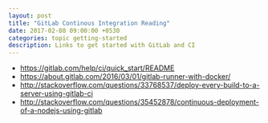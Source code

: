 ```yaml
---
layout: post
title: "GitLab Continous Integration Reading"
date: 2017-02-08 09:00:00 +0530
categories: topic getting-started
description: Links to get started with GitLab and CI
---
```


* https://gitlab.com/help/ci/quick_start/README
* https://about.gitlab.com/2016/03/01/gitlab-runner-with-docker/
* http://stackoverflow.com/questions/33768537/deploy-every-build-to-a-server-using-gitlab-ci
* http://stackoverflow.com/questions/35452878/continuous-deployment-of-a-nodejs-using-gitlab